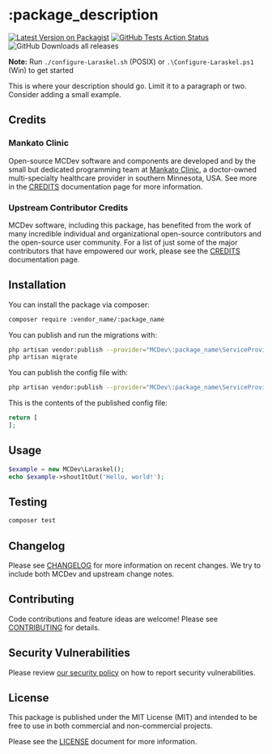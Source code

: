 # :package_description

[![Latest Version on Packagist](https://img.shields.io/packagist/v/:vendor_name/:package_name.svg?style=flat-square)](https://packagist.org/packages/:vendor_name/:package_name)
[![GitHub Tests Action Status](https://img.shields.io/github/workflow/status/:vendor_name/:package_name/run-tests?label=tests)](https://github.com/:vendor_name/:package_name/actions?query=workflow%3ATests+branch%3Amaster)
![GitHub Downloads all releases](https://img.shields.io/github/downloads/:vendor_name/:package_name/total)

**Note:** Run `./configure-Laraskel.sh` (POSIX) or `.\Configure-Laraskel.ps1` (Win) to get started

This is where your description should go. Limit it to a paragraph or two. Consider adding a small example.

## Credits

### Mankato Clinic
Open-source MCDev software and components are developed and by the small but dedicated programming team at [Mankato Clinic](http://www.mankatoclinic.com/), a doctor-owned multi-specialty healthcare provider in southern Minnesota, USA. See more in the [CREDITS](CREDITS.md) documentation page for more information.

### Upstream Contributor Credits

MCDev software, including this package, has benefited from the work of many incredible individual and organizational open-source contributors and the open-source user community. For a list of just some of the major contributors that have empowered our work, please see the [CREDITS](CREDITS.md) documentation page.

## Installation

You can install the package via composer:

```bash
composer require :vendor_name/:package_name
```

You can publish and run the migrations with:

```bash
php artisan vendor:publish --provider="MCDev\:package_name\ServiceProvider" --tag="migrations"
php artisan migrate
```

You can publish the config file with:
```bash
php artisan vendor:publish --provider="MCDev\:package_name\ServiceProvider" --tag="config"
```

This is the contents of the published config file:

```php
return [
];
```

## Usage

```php
$example = new MCDev\Laraskel();
echo $example->shoutItOut('Hello, world!');
```

## Testing

```bash
composer test
```

## Changelog

Please see [CHANGELOG](CHANGELOG.md) for more information on recent changes. We try to include both MCDev and upstream change notes.

## Contributing

Code contributions and feature ideas are welcome! Please see [CONTRIBUTING](.github/CONTRIBUTING.md) for details.

## Security Vulnerabilities

Please review [our security policy](../../security/policy) on how to report security vulnerabilities.

## License

This package is published under the MIT License (MIT) and intended to be free to use in both commercial and non-commercial projects. 

Please see the [LICENSE](LICENSE.md) document for more information.
